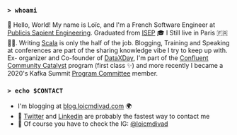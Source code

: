 ### `> whoami`
👋 Hello, World! My name is Loïc, and I'm a French Software Engineer at [Publicis Sapient Engineering](https://medium.com/xebia-france). Graduated from [ISEP](https://www.isep.fr/) 🎓 I Still live in Paris 🇫🇷🍷🧀. Writing [Scala](https://www.scala-lang.org/) is only the half of the job. Blogging, Training and Speaking at conferences are part of the sharing knowledge vibe I try to keep up with. Ex- organizer and Co-founder of [DataXDay](https://dataxday.fr), I'm part of the [Confluent Community Catalyst](https://www.confluent.io/nominate/) program (first class ✨) and more recently I became a 2020's Kafka Summit [Program Committee](https://kafka-summit.org/program-committee/) member.       

### `> echo $CONTACT`
- I'm blogging at [blog.loicmdivad.com](https://blog.loicmdivad.com/) 🌍 
- 📱 [Twitter](https://twitter.com/LoicMDivad) and [Linkedin](https://www.linkedin.com/in/lo%C3%AFc-divad-3a5a9893/) are probably the fastest way to contact me 
- 📸 Of course you have to check the IG: [@loicmdivad](https://www.instagram.com/loicmdivad/)
